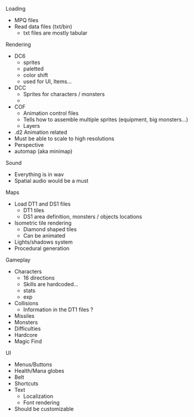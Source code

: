 Loading

 * MPQ files
 * Read data files (txt/bin)
	- txt files are mostly tabular
	
 
Rendering
	
 * DC6
	- sprites
	- paletted
	- color shift
	- used for UI, Items...
 * DCC
	- Sprites for characters / monsters
	- 
 * COF
	- Animation control files
	- Tells how to assemble multiple sprites (equipment, big monsters...)
	- Layers
 * .d2 Animation related
 * Must be able to scale to high resolutions
 * Perspective
 * automap (aka minimap)
 
Sound

 * Everything is in wav
 * Spatial audio would be a must
 
Maps

 * Load DT1 and DS1 files
	- DT1 tiles
	- DS1 area definition, monsters / objects locations
 * Isometric tile rendering
	- Diamond shaped tiles
	- Can be animated
 * Lights/shadows system
 * Procedural generation

Gameplay

 * Characters
	- 16 directions
	- Skills are hardcoded...
	- stats
	- exp
 * Collisions
	- Information in the DT1 files ?
 * Missiles
 * Monsters
 * Difficulties
 * Hardcore
 * Magic Find

UI

 * Menus/Buttons
 * Health/Mana globes
 * Belt
 * Shortcuts
 * Text
	- Localization
	- Font rendering
 * Should be customizable